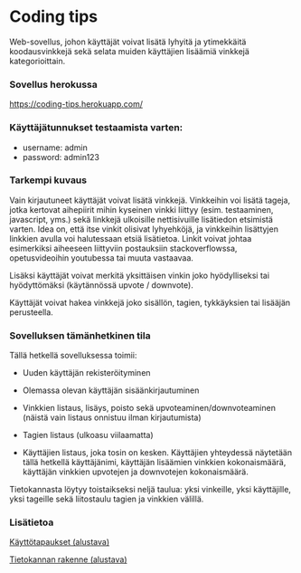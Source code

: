 # Coding tips

Web-sovellus, johon käyttäjät voivat lisätä lyhyitä ja ytimekkäitä koodausvinkkejä sekä selata muiden käyttäjien lisäämiä vinkkejä kategorioittain.

### Sovellus herokussa

https://coding-tips.herokuapp.com/

### Käyttäjätunnukset testaamista varten:

* username: admin
* password: admin123

### Tarkempi kuvaus

Vain kirjautuneet käyttäjät voivat lisätä vinkkejä. Vinkkeihin voi lisätä tageja, jotka kertovat aihepiirit mihin kyseinen vinkki liittyy (esim. testaaminen, javascript, yms.) sekä linkkejä ulkoisille nettisivuille lisätiedon etsimistä varten. Idea on, että itse vinkit olisivat lyhyehköjä, ja vinkkeihin lisättyjen linkkien avulla voi halutessaan etsiä lisätietoa. Linkit voivat johtaa esimerkiksi aiheeseen liittyviin postauksiin stackoverflowssa, opetusvideoihin youtubessa tai muuta vastaavaa.

Lisäksi käyttäjät voivat merkitä yksittäisen vinkin joko hyödylliseksi tai hyödyttömäksi (käytännössä upvote / downvote).

Käyttäjät voivat hakea vinkkejä joko sisällön, tagien, tykkäyksien tai lisääjän perusteella.

### Sovelluksen tämänhetkinen tila

Tällä hetkellä sovelluksessa toimii:

* Uuden käyttäjän rekisteröityminen

* Olemassa olevan käyttäjän sisäänkirjautuminen

* Vinkkien listaus, lisäys, poisto sekä upvoteaminen/downvoteaminen (näistä vain listaus onnistuu ilman kirjautumista)

* Tagien listaus (ulkoasu viilaamatta)

* Käyttäjien listaus, joka tosin on kesken. Käyttäjien yhteydessä näytetään tällä hetkellä käyttäjänimi, käyttäjän lisäämien vinkkien kokonaismäärä, käyttäjän vinkkien upvotejen ja downvotejen kokonaismäärä.

Tietokannasta löytyy toistaikseksi neljä taulua: yksi vinkeille, yksi käyttäjille, yksi tageille sekä liitostaulu tagien ja vinkkien välillä.

### Lisätietoa

[Käyttötapaukset (alustava)](https://github.com/gitblast/coding-tips/blob/master/documentation/user_stories.md)

[Tietokannan rakenne (alustava)](https://github.com/gitblast/coding-tips/blob/master/documentation/sqlchart.png)